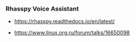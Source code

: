 
### Rhasspy Voice Assistant
- https://rhasspy.readthedocs.io/en/latest/

- https://www.linux.org.ru/forum/talks/16650098